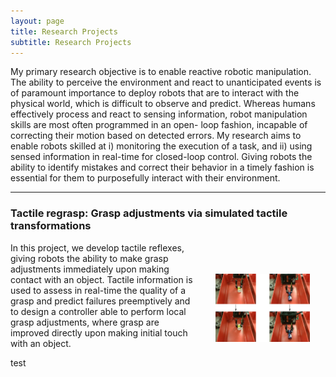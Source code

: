 ```yaml
---
layout: page
title: Research Projects
subtitle: Research Projects
---
```


My primary research objective is to enable reactive robotic manipulation. The ability to perceive the environment and react to unanticipated events is of paramount importance to deploy robots that are to interact with the physical world, which is difficult to observe and predict. Whereas humans effectively process and react to sensing information, robot manipulation skills are most often programmed in an open- loop fashion, incapable of correcting their motion based on detected errors.
My research aims to enable robots skilled at i) monitoring the execution of a task, and ii) using sensed information in real-time for closed-loop control. Giving robots the ability to identify mistakes and correct their behavior in a timely fashion is essential for them to purposefully interact with their environment.


<!-- Entry 1 -->
  ---
  <h3>
    Tactile regrasp: Grasp adjustments via simulated tactile transformations
  </h3>
  <p>
		<img src="/img/tactile_regrasp_vertical.png" alt="Tactile" style="float:right;width:30%;" hspace="25" vspace="50">
	</p>
  <p>
        In this project, we develop tactile reflexes, giving robots the ability to make grasp adjustments immediately 
        upon making contact with an object. Tactile information is used to assess in real-time 
        the quality of a grasp and predict failures preemptively and to design a controller able to perform local grasp 
        adjustments, where grasp are improved directly upon making initial touch with an object. 
	</p>
  <p>
    test
  </p>
